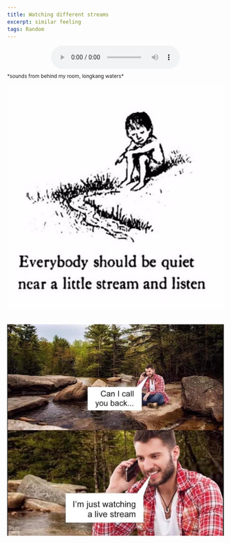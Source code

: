 ```yaml
---
title: Watching different streams
excerpt: similar feeling
tags: Random
---
```

<center><audio src="/assets/img/streamsound.m4a" controls autoplay loop></audio></center>
<sub>*sounds from behind my room, longkang waters*</sub>

![](\assets\img\stream.png)
<br><br><br>
![](\assets\img\fakestream.png)

